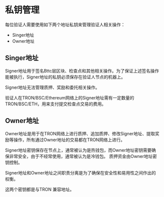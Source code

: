 # 私钥管理

每位验证人需要使用如下两个地址私钥来管理验证人相关操作：
* Singer地址
* Owner地址


## Singer地址
Signer地址用于签名Bttc层区块、检查点和其他相关操作。为了保证上述签名操作能被执行，Signer地址的私钥必须保存在验证人节点的机器上。


Signer地址无法管理质押、奖励和委托相关操作。

验证人在TRON/BSC/Ethereum网络上的Signer地址需有一定数量的TRON/BSC/ETH，用来支付提交检查点交易的费用。


## Owner地址
Owner地址是用于在TRON网络上进行质押、追加质押、修改Signer地址、提取奖励等操作，所有通过Owner地址的交易都在TRON网络上进行。

Signer地址密钥保存在节点上，通常被认为是热钱包，而Owner地址密钥需要确保非常安全，由于不经常使用，通常被认为是冷钱包。 质押资金由Owner地址密钥控制。

Signer地址和Owner地址之间职责分离是为了确保在安全性和易用性之间作出的权衡。

这两个密钥都是与TRON 兼容地址。
